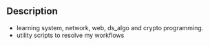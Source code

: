 ## Description

- learning system, network, web, ds_algo and crypto programming.
- utility scripts to resolve my workflows